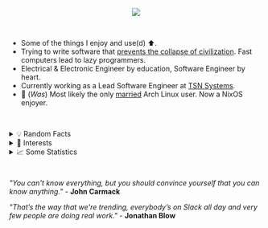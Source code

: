 <p align="center">
  <img src="https://skillicons.dev/icons?i=go,docker,cpp,arch,nix,lua,terraform,aws,github,bash,neovim,julia,pytorch,git,rust" />
</p>

&nbsp;

- Some of the things I enjoy and use(d) ⬆️.
- Trying to write software that [prevents the collapse of civilization](https://youtu.be/ZSRHeXYDLko).  Fast computers lead to lazy programmers.
- Electrical & Electronic Engineer by education, Software Engineer by heart.
- Currently working as a Lead Software Engineer at [TSN Systems](https://tsn.systems/).
- 💍 (*Was*) Most likely the only [married](https://github.com/Wifeagen) Arch Linux user.  Now a NixOS enjoyer.

&nbsp;

<details>
<summary> 💡 Random Facts</summary>

&nbsp;

- I have a Master's degree in radar engineering and machine learning.
- I have written haskell that is running in production for ABSA bank.

&nbsp;

</details>

<details>
<summary> 🔭 Interests</summary>

&nbsp;

- **The Linux Kernel:**  The work done here is obviously exceptional - I would love to contribute one day.
- **Game Engines:**  I have written a graphics engine from scratch and the technology is fascinating (and complex!).  Hopefully I can work on something like this again.
- **Radars:**  Obviously, I did my Master's thesis in this topic!
  
&nbsp;

</details>

<details>
<summary>📈 Some Statistics</summary>

&nbsp;

<p align="center">
  <img src="https://github-readme-stats-lake-gamma.vercel.app/api?username=AlexvZyl&count_private=true&hide_border=true&show_icons=true&theme=tokyonight">
  <br>
  <img src="https://github-readme-streak-stats.herokuapp.com/?user=AlexvZyl&theme=tokyonight&hide_border=true">
  <br>
  <img src="https://github-readme-stats-lake-gamma.vercel.app/api/top-langs/?username=AlexvZyl&layout=compact&theme=tokyonight&hide_border=true&count_private=true&langs_count=8&exclude_repo=LumenArchive,EttusB210-Interface&hide=Makefile,Tcl,Tex">
</p>
  
</details>

#

*"You can't know everything, but you should convince yourself that you can know anything."* - **John Carmack**

*"That’s the way that we're trending, everybody’s on Slack all day and very few people are doing real work."* - **Jonathan Blow**
